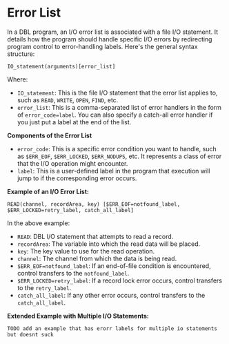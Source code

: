 # Error List

In a DBL program, an I/O error list is associated with a file I/O statement. It details how the program should handle specific I/O errors by redirecting program control to error-handling labels. Here's the general syntax structure:

```
IO_statement(arguments)[error_list]
```

Where:

- `IO_statement`: This is the file I/O statement that the error list applies to, such as `READ`, `WRITE`, `OPEN`, `FIND`, etc.
- `error_list`: This is a comma-separated list of error handlers in the form of `error_code=label`. You can also specify a catch-all error handler if you just put a label at the end of the list.

**Components of the Error List**

- `error_code`: This is a specific error condition you want to handle, such as `$ERR_EOF`, `$ERR_LOCKED`, `$ERR_NODUPS`, etc. It represents a class of error that the I/O operation might encounter.
- `label`: This is a user-defined label in the program that execution will jump to if the corresponding error occurs.

**Example of an I/O Error List:**

```dbl
READ(channel, recordArea, key) [$ERR_EOF=notfound_label, $ERR_LOCKED=retry_label, catch_all_label]
```

In the above example:

- `READ`: DBL I/O statement that attempts to read a record.
- `recordArea`: The variable into which the read data will be placed.
- `key`: The key value to use for the read operation.
- `channel`: The channel from which the data is being read.
- `$ERR_EOF=notfound_label`: If an end-of-file condition is encountered, control transfers to the `notfound_label`.
- `$ERR_LOCKED=retry_label`: If a record lock error occurs, control transfers to the `retry_label`.
- `catch_all_label`: If any other error occurs, control transfers to the `catch_all_label`.

**Extended Example with Multiple I/O Statements:**

```dbl
TODO add an example that has erorr labels for multiple io statements but doesnt suck
```
